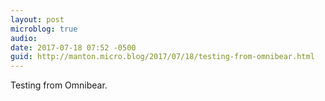 ```yaml
---
layout: post
microblog: true
audio: 
date: 2017-07-18 07:52 -0500
guid: http://manton.micro.blog/2017/07/18/testing-from-omnibear.html
---
```

Testing from Omnibear.
